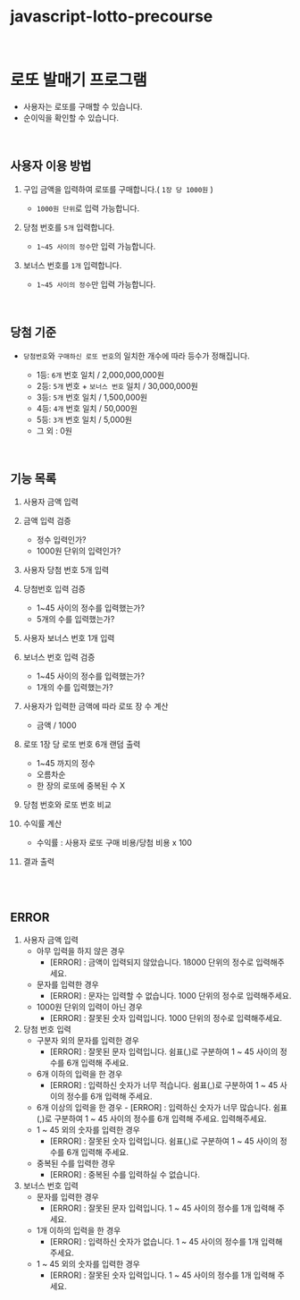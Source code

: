 # javascript-lotto-precourse

<br>

# 로또 발매기 프로그램

- 사용자는 로또를 구매할 수 있습니다.
- 순이익을 확인할 수 있습니다.

<br>

## 사용자 이용 방법

1. 구입 금액을 입력하여 로또를 구매합니다.( `1장 당 1000원` )

   - `1000원 단위`로 입력 가능합니다.

2. 당첨 번호를 `5개` 입력합니다.

   - `1~45 사이의 정수`만 입력 가능합니다.

3. 보너스 번호를 `1개` 입력합니다.
   - `1~45 사이의 정수`만 입력 가능합니다.

<br>

## 당첨 기준

- `당첨번호`와 `구매하신 로또 번호`의 일치한 개수에 따라 등수가 정해집니다.

  - 1등: `6개` 번호 일치 / 2,000,000,000원
  - 2등: `5개` 번호 + `보너스 번호` 일치 / 30,000,000원
  - 3등: `5개` 번호 일치 / 1,500,000원
  - 4등: `4개` 번호 일치 / 50,000원
  - 5등: `3개` 번호 일치 / 5,000원
  - 그 외 : 0원

<br>

## 기능 목록

1. 사용자 금액 입력
2. 금액 입력 검증
   - 정수 입력인가?
   - 1000원 단위의 입력인가?
3. 사용자 당첨 번호 5개 입력
4. 당첨번호 입력 검증
   - 1~45 사이의 정수를 입력했는가?
   - 5개의 수를 입력했는가?
5. 사용자 보너스 번호 1개 입력
6. 보너스 번호 입력 검증
   - 1~45 사이의 정수를 입력했는가?
   - 1개의 수를 입력했는가?
7. 사용자가 입력한 금액에 따라 로또 장 수 계산
   - 금액 / 1000
8. 로또 1장 당 로또 번호 6개 랜덤 출력

   - 1~45 까지의 정수
   - 오름차순
   - 한 장의 로또에 중복된 수 X

9. 당첨 번호와 로또 번호 비교
10. 수익률 계산
    - 수익률 : 사용자 로또 구매 비용/당첨 비용 x 100
11. 결과 출력

<br>

<br>

## ERROR

1. 사용자 금액 입력
   - 아무 입력을 하지 않은 경우
     - [ERROR] : 금액이 입력되지 않았습니다. 1ß000 단위의 정수로 입력해주세요.
   - 문자를 입력한 경우
     - [ERROR] : 문자는 입력할 수 없습니다. 1000 단위의 정수로 입력해주세요.
   - 1000원 단위의 입력이 아닌 경우
     - [ERROR] : 잘못된 숫자 입력입니다. 1000 단위의 정수로 입력해주세요.
2. 당첨 번호 입력
   - 구분자 외의 문자를 입력한 경우
     - [ERROR] : 잘못된 문자 입력입니다. 쉼표(,)로 구분하여 1 ~ 45 사이의 정수를 6개 입력해 주세요.
   - 6개 이하의 입력을 한 경우
     - [ERROR] : 입력하신 숫자가 너무 적습니다. 쉼표(,)로 구분하여 1 ~ 45 사이의 정수를 6개 입력해 주세요.
   - 6개 이상의 입력을 한 경우 - [ERROR] : 입력하신 숫자가 너무 많습니다. 쉼표(,)로 구분하여 1 ~ 45 사이의 정수를 6개 입력해 주세요.
     입력해주세요.
   - 1 ~ 45 외의 숫자를 입력한 경우
     - [ERROR] : 잘못된 숫자 입력입니다. 쉼표(,)로 구분하여 1 ~ 45 사이의 정수를 6개 입력해 주세요.
   - 중복된 수를 입력한 경우
     - [ERROR] : 중복된 수를 입력하실 수 없습니다.
3. 보너스 번호 입력
   - 문자를 입력한 경우
     - [ERROR] : 잘못된 문자 입력입니다. 1 ~ 45 사이의 정수를 1개 입력해 주세요.
   - 1개 이하의 입력을 한 경우
     - [ERROR] : 입력하신 숫자가 없습니다. 1 ~ 45 사이의 정수를 1개 입력해 주세요.
   - 1 ~ 45 외의 숫자를 입력한 경우
     - [ERROR] : 잘못된 숫자 입력입니다. 1 ~ 45 사이의 정수를 1개 입력해 주세요.
